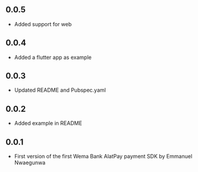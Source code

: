 ## 0.0.5

* Added support for web

## 0.0.4

* Added a flutter app as example

## 0.0.3

* Updated README and Pubspec.yaml

## 0.0.2

* Added example in README

## 0.0.1

* First version of the first Wema Bank AlatPay payment SDK by Emmanuel Nwaegunwa
